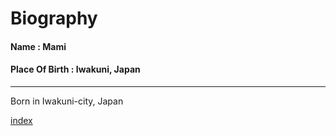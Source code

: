 # Biography
#### Name           : Mami
#### Place Of Birth : Iwakuni, Japan
-----------------------------------------------------------------
Born in Iwakuni-city, Japan     



[index](https://github.com/mamimuramoto/mamimuramoto.github.io/blob/master/index.md)
